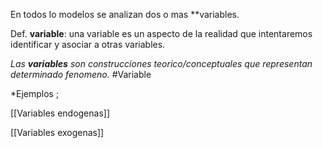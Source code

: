 En todos lo modelos se analizan dos o mas **variables. 

Def. **variable**: una variable es un aspecto de la realidad que intentaremos identificar y asociar a otras variables. 

*Las **variables** son construcciones teorico/conceptuales que representan determinado fenomeno.*
#Variable
 
*Ejemplos ; 

[[Variables endogenas]]


[[Variables exogenas]]